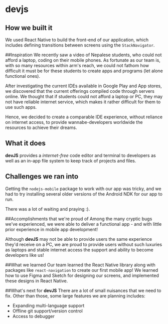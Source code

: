 # devjs
## How we built it
We used React Native to build the front-end of our application, which includes defining transitions between screens using the ```StackNavigator```.

##Inspiration
We recently saw a video of Nepalese students, who could not afford a laptop, coding on their mobile phones. As fortunate as our team is, with so many resources within arm's reach, we could not fathom how difficult it must be for these students to create apps and programs (let alone functional ones).

After investigating the current IDEs available in Google Play and App stores, we discovered that the current offerings compiled code through servers online. We thought that if students could not afford a laptop or PC, they may not have reliable internet service, which makes it rather difficult for them to use such apps. 

Hence, we decided to create a comparable IDE experience, without reliance on internet access, to provide wannabe-developers worldwide the resources to achieve their dreams.

## What it does
**devJS** provides a _internet-free_ code editor and terminal to developers as well as an in-app file system to keep track of projects and files.

## Challenges we ran into
Getting the ```nodejs-mobile``` package to work with our app was tricky, and we had to try installing several older versions of the Android NDK for our app to run.

There was a lot of waiting and praying :).

##Accomplishments that we're proud of
Among the many cryptic bugs we've experienced, we were able to deliver a functional app - and with little prior experience in mobile app development!

Although **devJS** may not be able to provide users the same experience they'd receive on a PC, we are proud to provide users without such luxuries as laptops and stable internet access the support and ability to become developers like us!

##What we learned
Our team learned the React Native library along with packages like ```react-navigation``` to create our first mobile app! We learned how to use Figma and Sketch for designing our screens, and implemented these designs in React Native.

##What's next for **devJS**
There are a lot of small nuisances that we need to fix. Other than those, some large features we are planning includes:
* Expanding multi-language support
* Offline git support/version control
* Access to debugger
